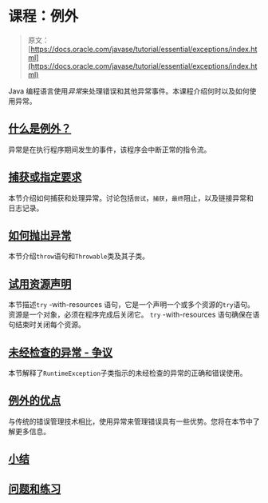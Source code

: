 # 课程：例外

> 原文： [https://docs.oracle.com/javase/tutorial/essential/exceptions/index.html](https://docs.oracle.com/javase/tutorial/essential/exceptions/index.html)

Java 编程语言使用*异常*来处理错误和其他异常事件。本课程介绍何时以及如何使用异常。

## [什么是例外？](definition.html)

异常是在执行程序期间发生的事件，该程序会中断正常的指令流。

## [捕获或指定要求](catchOrDeclare.html)

本节介绍如何捕获和处理异常。讨论包括`尝试`，`捕获`，`最终`阻止，以及链接异常和日志记录。

## [如何抛出异常](throwing.html)

本节介绍`throw`语句和`Throwable`类及其子类。

## [试用资源声明](tryResourceClose.html)

本节描述`try` -with-resources 语句，它是一个声明一个或多个资源的`try`语句。资源是一个对象，必须在程序完成后关闭它。 `try` -with-resources 语句确保在语句结束时关闭每个资源。

## [未经检查的异常 - 争议](runtime.html)

本节解释了`RuntimeException`子类指示的未经检查的异常的正确和错误使用。

## [例外的优点](advantages.html)

与传统的错误管理技术相比，使用异常来管理错误具有一些优势。您将在本节中了解更多信息。

## [小结](summary.html)

## [问题和练习](QandE/questions.html)